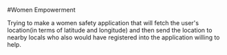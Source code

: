 #Women Empowerment

Trying to make a women safety application that will fetch the user's location(in terms of latitude and longitude) and then send the location to nearby locals who also would have registered into the application willing to help.

